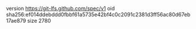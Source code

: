 version https://git-lfs.github.com/spec/v1
oid sha256:ef014ddebddd0fbbf61a5735e42bf4c0c2091c2381d3ff56ac80d67eb17ae879
size 2780
